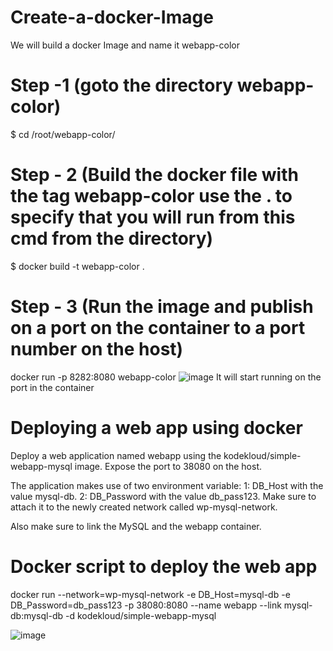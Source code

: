 # Create-a-docker-Image

We will build a docker Image and name it webapp-color

# Step -1 (goto the directory webapp-color)
$ cd /root/webapp-color/

# Step - 2 (Build the docker file with the tag webapp-color use the . to specify that you will run from this cmd from the directory)
$ docker build -t webapp-color . 

# Step - 3 (Run the image and publish on a port on the container to a port number on the host)
docker run -p 8282:8080 webapp-color
![image](https://github.com/Skillz619/Create-a-docker-Image/assets/43133388/0da5a269-c2b6-44a3-8740-26051b7f2e56)
It will start running on the port in the container


# Deploying a web app using docker
Deploy a web application named webapp using the kodekloud/simple-webapp-mysql image. Expose the port to 38080 on the host.

The application makes use of two environment variable:
1: DB_Host with the value mysql-db.
2: DB_Password with the value db_pass123.
Make sure to attach it to the newly created network called wp-mysql-network.


Also make sure to link the MySQL and the webapp container.

# Docker script to deploy the web app
docker run --network=wp-mysql-network -e DB_Host=mysql-db -e DB_Password=db_pass123 -p 38080:8080 --name webapp --link mysql-db:mysql-db -d kodekloud/simple-webapp-mysql

![image](https://github.com/Skillz619/Create-a-docker-Image/assets/43133388/4dd1d26d-e4c7-41d4-a3b0-ab9417d80de3)

